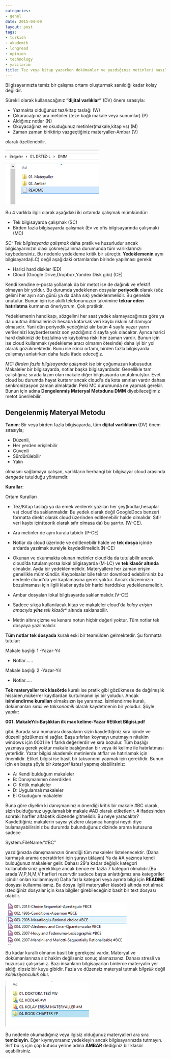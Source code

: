 ```yaml
---
categories:
- genel
date: 2015-04-09
layout: post
tags:
- turkish
- akademik
- longread
- opinion
- technology
- yazilarim
title: Tez veya kitap yazarken dokümanlar ve yazdığınız metinleri nasıl organize etmelisiniz?
---
```


Bilgisayarınızta temiz bir çalışma ortamı oluşturmak sanıldığı kadar kolay değildir.

Sürekli olarak kullanacağınız **“dijital varlıklar”** (DV) önem sırasıyla:

- Yazmakta olduğunuz tez/kitap taslağı (W)
- Çıkaracağınız ara metinler (teze bağlı makale veya sunumlar) (P)
- Aldığınız notlar (N)
- Okuyacağınız ve okuduğunuz metinler(makale,kitap vs) (M)
- Zaman zaman biriktirip vazgeçtiğiniz materyaller-Ambar (V)

olarak özetlenebilir.

![image](/images/tumblr_inline_nmivdoCPxn1r4exmc_540.png)

Bu 4 varlıkla ilgili olarak aşağıdaki iki ortamda çalışmak mümkündür:

- Tek bilgisayarda çalışmak (SC)
- Birden fazla bilgisayarda çalışmak (Ev ve ofis bilgisayarında çalışmak) (MC)

_SC: Tek bilgisayarda çalışmak_ daha pratik ve huzurludur ancak bilgisayarınızın olası çökme/çalınma durumunda tüm varlıklarınızı kaybedersiniz. Bu nedenle yedekleme kritik bir süreçtir. **Yedeklemenin** aynı bilgisayarda(LC) değil aşağıdaki ortamlardan birinde yapılması gerekir.

- Harici hard diskler (ED)
- Cloud (Google Drive,Dropbox,Yandex Disk gibi) (CE)

Kendi kendine e-posta yollamak da bir metot ise de dağınık ve efektif olmayan bir yoldur. Bu durumda yedeklenen dosyalar **periyodik** olarak (söz gelimi her ayın son günü ya da daha sık) yedeklenmelidir. Bu genelde unutulur. Bunun için ise akıllı telefonunuzun takvimine **tekrar eden hatırlatma** kurmanızı öneriyorum. Çok pratiktir.

Yedeklemenin handikapı, sözgelimi her saat yedek alamayacağınıza göre ya da unutma ihtimallerinizi hesaba katarsak veri kaybı riskini sıfırlamıyor olmasıdır. Yani dün periyodik yedeğinizi alır buün 4 sayfa yazar yarın verilerinizi kayberderseniz son yazdığınız 4 sayfa yok olacaktır. Ayrıca harici hard disikinizi de bozlulma ve kaybolma riski her zaman vardır. Bunun için ise cloud kullanmak (yedekleme aracı olmanın ötesinde) daha iyi bir yol olarak gözükmektedir. Bunu ise ikinci ortamı, birden fazla bilgisyarda çalışmayı anlatırken daha fazla ifade edeceğiz.

_MC: Birden fazla bilgisayarda çalışmak_ ise bir çoğumuzun kabusudur. Makaleler bir bilgisayarda, notlar başka bilgisayardadır. Genellikle tam çalıştığınız sırada lazım olan makale diğer bilgisayarda unutulmutştur. Evet cloud bu durumda hayat kurtarır ancak cloud'a da kota sınırları vardır dahası senkronizasyon zaman almaktadır. Peki MC durumunda ne yapmak gerekir. Bunun için adına **Dengelenmiş Materyal Metodunu DMM** diyebileceğimiz metot önerilebilir.

## Dengelenmiş Materyal Metodu

**Tanım**: Bir veya birden fazla bilgisayarda, tüm **dijital varlıkların** (DV) önem sırasıyla;

- Düzenli,
- Her yerden erişilebilir
- Güvenli
- Sürdürülebilir
- Yalın

olmasını sağlamaya çalışan, varlıkların herhangi bir bilgisayar cloud arasında _dengede_ tutulduğu yöntemdir.

**Kurallar**:

Ortam Kuralları

- Tez/Kitap taslağı ya da emek verilerek yazılan her şey(kodlar,hesaplar vs) cloud'da saklanmalıdır. Bu yedek olarak değil GoogleDocs benzeri formatta direkt olarak cloud üzerinden editlenebilir halde olmalıdır. Sıfır veri kaybı için(teorik olarak sıfır olmasa da) bu şarrtır. (W-CE).  
    
- Ara metinler de aynı kurala tabidir (P-CE)
- Notlar da cloud üzerinde ve editlenebilir halde ve **tek dosya** içinde ardarda yazılmak sureiyle kaydedilmelidir.(N-CE)
- Okunan ve okunmakta olunan metinler cloud’da da tutulabilir ancak cloud’da tutulamıyorsa lokal bilgisayarda (M-LC) ve **tek klasör altında** olmalıdır. Ayda bir yedeklenmelidir. Materyallere her zaman erişim genellikle mümkündür. Kaybolsalar bile tekrar download edebilirsiniz bu nedenle cloud'da yer kaplamasına gerek yoktur. Ancak düzeninizin bozulmaması için ilgili klaösr ayda bir harici harddiske yedeklenemelidir.
- Ambar dosyaları lokal bilgisayarda saklanmalıdır.(V-CE)
- Sadece sıkça kullanılacak kitap ve makaleler cloud'da _kolay erişim amacıyla **yine** tek klasör_\* altında saklanabilir.
- Metin altını çizme ve kenara notun hiçbir değeri yoktur. Tüm notlar tek dosyaya yazılmalıdır.

**Tüm notlar tek dosyada** kuralı eski bir teamülden gelmektedir. Şu formatta tutulur:

Makale başlığı 1 -Yazar-Yıl

- Notlar……

Makale başlığı 2 -Yazar-Yıl

- Notlar…..

**Tek materyaller tek klasörde** kuralı ise pratik gibi gözükmese de dağılmışlık hissiden,mükerrer kayıtlardan kurtulmanın iyi bir yoludur. Ancak **isimlendirme kuralları** olmaksızın işe yaramaz. İsimlendirme kuralı, dokümanları _sıralı_ ve _taksonomik_ olarak kaydetmenin bir yoludur. Şöyle yapılır:

**001\. MakaleYılı-Başlıktan ilk max kelime-Yazar #Etiket Bilgisi.pdf**

gibi. Burada sıra numarası dosyaların sizin kaydettiğiniz sıra içinde ve düzenli gözükmesini sağlar. Başa sıfırları koymayı unutmayın nitekim windows için 0001 ile 1 farklı değerlerdir ve sıra bozulur. Tüm başlığı yazmaya gerek yoktur makale başlığından bir veya iki kelime ile hatırlatması yeterlidir. Yazar bilgisi akademik metinlerde atıflar ve hatırlamak için önemlidir. Etiket bilgisi ise basit bir taksonomi yapmak için gereklidir. Bunun için en başta şöyle bir _kategori listesi_ yapmış olabilirsiniz:

- A: Kendi bulduğum makaleler
- B: Danışmanımın önerdikleri
- C: Kritik makaleler
- D: Uygulamalı makaleler
- E: Okuduğum makaleler

Buna göre diyelim ki danışmanınızın önerdiği kritik bir makale #BC olarak, sizin bulduğunuz uygulamalı bir makale #AD olarak etiketlenir. # ifadesinden sonraki harfler alfabetik düzende gitmelidir. Bu neye yaracaktır? Kaydettiğiniz makalerin sayısı yüzlere ulaşınca hangisi neydi diye bulamayabilirsiniz bu durumda bulunduğunuz dizinde arama kutusuna sadece

System.FileName:“#BC”

yazdığınızda danışmanınızın önerdiği tüm makaleler listelenecektir. (Daha karmaşık arama operatörleri için şurayı [tıklayın](http://windows.microsoft.com/en-us/windows7/advanced-tips-for-searching-in-windows)) Ya da #A yazınca kendi bulduğunuz makaleler gelir. Dahası 29'a kadar değişik kategori kullanabilirsiniz gerektikçe ancak bence en fazla 7 kategori olmalıdır.(Bu arada W,P,N,M,V harfleri rezervdir sadece başta anlattığımız ana kategoriler içindir onları kullanmayın) Daha fazla kategori veya ayrıntı bilgi için **README** dosyası kullanmalısınız. Bu dosya ilgili materyaller klasörü altında not almak istediğiniz dosyalar için kısa bilgiler girebileceğiniz basit bir text dosyası olabilir.

![image](/images/tumblr_inline_nmive8xecg1r4exmc_540.png)

  

Bu kadar kurallı olmanın basit bir gerekçesi vardır. Materyal ve dokümanlarınıza siz hakim değilseniz sonuç alamazsınız. Dahası stresli ve huzursuz çalışırsınız. Bazı insanların bilgisayarları binlerce materyalin yer aldığı dipsiz bir kuyu gibidir. Fazla ve düzensiz materyal tutmak _bilgelik_ değil _koleksiyonculuk_ olur. 

![image](/images/tumblr_inline_nmivf7byHg1r4exmc_540.png)

Bu nedenle okumadığınız veya ilgisiz olduğunuz materyalleri ara sıra **temizleyin**. Eğer kıymıyorsanız yedekleyin ancak bilgisayarınızda tutmayın. Sırf bu iş için çöp kutusu yerine adına **AMBAR** dediğiniz bir klasör açabilirsiniz.
